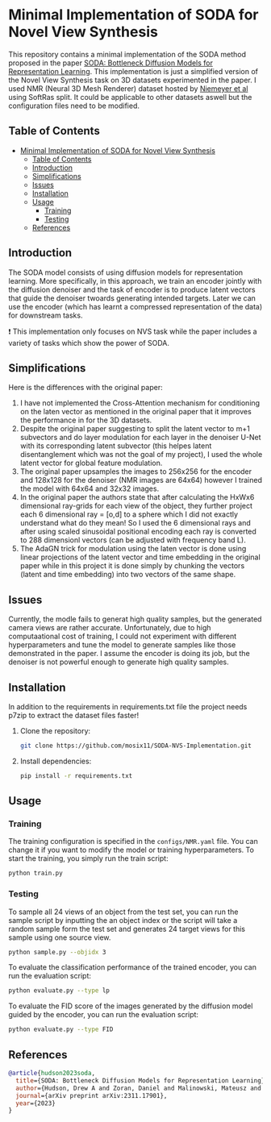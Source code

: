 # Minimal Implementation of SODA for Novel View Synthesis

This repository contains a minimal implementation of the SODA method proposed in the paper [SODA: Bottleneck Diffusion Models for Representation Learning](https://arxiv.org/abs/2311.17901). This implementation is just a simplified version of the Novel View Synthesis task on 3D datasets experimented in the paper. I used NMR (Neural 3D Mesh Renderer) dataset hosted by [Niemeyer et al](https://github.com/autonomousvision/differentiable_volumetric_rendering) using SoftRas split. It could be applicable to other datasets aswell but the configuration files need to be modified.

## Table of Contents

- [Minimal Implementation of SODA for Novel View Synthesis](#minimal-implementation-of-soda-for-novel-view-synthesis)
  - [Table of Contents](#table-of-contents)
  - [Introduction](#introduction)
  - [Simplifications](#simplifications)
  - [Issues](#issues)
  - [Installation](#installation)
  - [Usage](#usage)
    - [Training](#training)
    - [Testing](#testing)
  - [References](#references)

## Introduction

The SODA model consists of using diffusion models for representation learning. More specifically, in this approach, we train an encoder jointly with the diffusion denoiser and the task of encoder is to produce latent vectors that guide the denoiser twoards generating intended targets. Later we can use the encoder (which has learnt a compressed representation of the data) for downstream tasks.

:exclamation: This implementation only focuses on NVS task while the paper includes a variety of tasks which show the power of SODA.

## Simplifications

Here is the differences with the original paper:

1. I have not implemented the Cross-Attention mechanism for conditioning on the laten vector as mentioned in the original paper that it improves the performance in for the 3D datasets.
2. Despite the original paper suggesting to split the latent vector to m+1 subvectors and do layer modulation for each layer in the denoiser U-Net with its corresponding latent subvector (this helpes latent disentanglement which was not the goal of my project), I used the whole latent vector for global feature modulation.
3. The original paper upsamples the images to 256x256 for the encoder and 128x128 for the denoiser (NMR images are 64x64) however I trained the model with 64x64 and 32x32 images.
4. In the original paper the authors state that after calculating the HxWx6 dimensional ray-grids for each view of the object, they further project each 6 dimensional ray = \[o,d\] to a sphere which I did not exactly understand what do they mean! So I used the 6 dimensional rays and after using scaled sinusoidal positional encoding each ray is converted to 288 dimensionl vectors (can be adjusted with frequency band L).
5. The AdaGN trick for modulation using the laten vector is done using linear projections of the latent vector and time embedding in the original paper while in this project it is done simply by chunking the vectors (latent and time embedding) into two vectors of the same shape.

## Issues

Currently, the modle fails to generat high quality samples, but the generated camera views are rather accurate. Unfortunately, due to high computaational cost of training, I could not experiment with different hyperparameters and tune the model to generate samples like those demonstrated in the paper. I assume the encoder is doing its job, but the denoiser is not powerful enough to generate high quality samples.

## Installation

In addition to the requirements in requirements.txt file the project needs p7zip to extract the dataset files faster!

1. Clone the repository:

    ```bash
    git clone https://github.com/mosix11/SODA-NVS-Implementation.git
    ```

2. Install dependencies:

    ```bash
    pip install -r requirements.txt
    ```

## Usage

### Training

The training configuration is specified in the `configs/NMR.yaml` file. You can change it if you want to modify the model or training hyperparameters.
To start the training, you simply run the train script:

```bash
python train.py
```

### Testing

To sample all 24 views of an object from the test set, you can run the sample script by inputting the an object index or the script will take a random sample form the test set and generates 24 target views for this sample using one source view.

```bash
python sample.py --objidx 3
```

To evaluate the classification performance of the trained encoder, you can run the evaluation script:

```bash
python evaluate.py --type lp
```

To evaluate the FID score of the images generated by the diffusion model guided by the encoder, you can run the evaluation script:

```bash
python evaluate.py --type FID
```

## References

```bibtex
@article{hudson2023soda,
  title={SODA: Bottleneck Diffusion Models for Representation Learning},
  author={Hudson, Drew A and Zoran, Daniel and Malinowski, Mateusz and Lampinen, Andrew K and Jaegle, Andrew and McClelland, James L and Matthey, Loic and Hill, Felix and Lerchner, Alexander},
  journal={arXiv preprint arXiv:2311.17901},
  year={2023}
}
```
